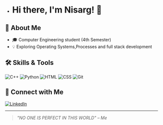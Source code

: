 
- # Hi there, I'm Nisarg! 👋 

## 🚀 About Me
- 🎓 Computer Engineering student (4th Semester)
- 💡 Exploring Operating Systems,Processes and full stack development


## 🛠️ Skills & Tools
![C++](https://img.shields.io/badge/-C++-00599C?logo=c%2B%2B&logoColor=white)
![Python](https://img.shields.io/badge/-Python-3776AB?logo=python&logoColor=white)
![HTML](https://img.shields.io/badge/-HTML5-E34F26?logo=html5&logoColor=white)
![CSS](https://img.shields.io/badge/-CSS3-1572B6?logo=css3&logoColor=white)
![Git](https://img.shields.io/badge/-Git-F05032?logo=git&logoColor=white)



## 🔗 Connect with Me
[![LinkedIn](https://img.shields.io/badge/-LinkedIn-blue?logo=linkedin&logoColor=white)](https://www.linkedin.com/in/nisarg-patel-682a182b5)



---
> *"NO ONE IS PERFECT IN THIS WORLD" – Me*



<!---
NISARG2206/NISARG2206 is a ✨ special ✨ repository because its `README.md` (this file) appears on your GitHub profile.
You can click the Preview link to take a look at your changes.
--->
